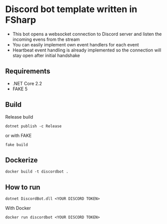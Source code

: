 # Discord bot template written in FSharp

- This bot opens a websocket connection to Discord server and listen the incoming evens from the stream
- You can easily implement own event handlers for each event
- Heartbeat event handling is already implemented so the connection will stay open after initial handshake

## Requirements
- .NET Core 2.2
- FAKE 5

## Build

Release build
```
dotnet publish -c Release
```
or with FAKE
```
fake build
```

## Dockerize
```
docker build -t discordbot .
```

## How to run
```
dotnet DiscordBot.dll <YOUR DISCORD TOKEN>
```
With Docker
```
docker run discordbot <YOUR DISCORD TOKEN>